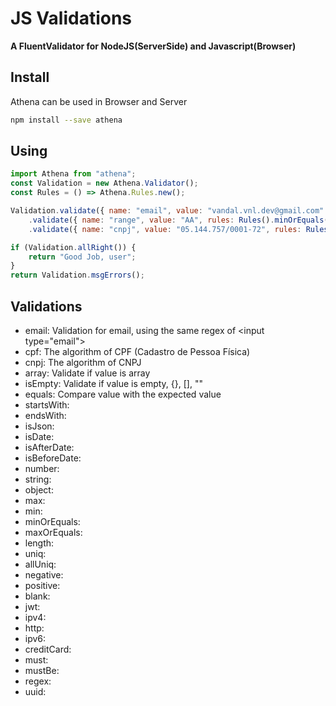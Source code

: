 # JS Validations

**A FluentValidator for NodeJS(ServerSide) and Javascript(Browser)**

## Install

Athena can be used in Browser and Server

```bash
npm install --save athena
```

## Using

```javascript
import Athena from "athena";
const Validation = new Athena.Validator();
const Rules = () => Athena.Rules.new();

Validation.validate({ name: "email", value: "vandal.vnl.dev@gmail.com" })
	.validate({ name: "range", value: "AA", rules: Rules().minOrEquals(2) })
	.validate({ name: "cnpj", value: "05.144.757/0001-72", rules: Rules().cnpj("CNPJ Inválido") });

if (Validation.allRight()) {
	return "Good Job, user";
}
return Validation.msgErrors();
```

## Validations

-   email: Validation for email, using the same regex of \<input type="email">
-   cpf: The algorithm of CPF (Cadastro de Pessoa Física)
-   cnpj: The algorithm of CNPJ
-   array: Validate if value is array
-   isEmpty: Validate if value is empty, {}, [], ""
-   equals: Compare value with the expected value
-   startsWith:
-   endsWith:
-   isJson:
-   isDate:
-   isAfterDate:
-   isBeforeDate:
-   number:
-   string:
-   object:
-   max:
-   min:
-   minOrEquals:
-   maxOrEquals:
-   length:
-   uniq:
-   allUniq:
-   negative:
-   positive:
-   blank:
-   jwt:
-   ipv4:
-   http:
-   ipv6:
-   creditCard:
-   must:
-   mustBe:
-   regex:
-   uuid:
